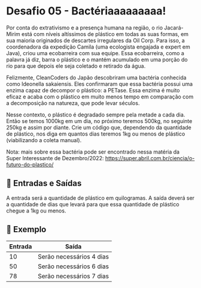 # Desafio 05 - Bactériaaaaaaaaa!

Por conta do extrativismo e a presença humana na região, o rio Jacará-Mirim está com níveis altíssimos de plástico em todas as suas formas, em sua maioria originados de descartes irregulares da Oil Corp. Para isso, a coordenadora da expedição Camila (uma ecologista engajada e expert em Java), criou uma ecobarreira com sua equipe. Essa ecobarreira, como a palavra já diz, barra o plástico e o mantém acumulado em uma porção do rio para que depois ele seja coletado e retirado da água.

Felizmente, CleanCoders do Japão descobriram uma bactéria conhecida como Ideonella sakaiensis. Eles confirmaram que essa bactéria possui uma enzima capaz de decompor o plástico: a PETase. Essa enzima é muito eficaz e acaba com o plástico em muito menos tempo em comparação com a decomposição na natureza, que pode levar séculos.

Nesse contexto, o plástico é degradado sempre pela metade a cada dia. Então se temos 1000kg em um dia, no próximo teremos 500kg, no seguinte 250kg e assim por diante. Crie um código que, dependendo da quantidade de plástico, nos diga em quantos dias teremos 1kg ou menos de plástico (viabilizando a coleta manual).

Nota: mais sobre essa bactéria pode ser encontrado nessa matéria da Super Interessante de Dezembro/2022: https://super.abril.com.br/ciencia/o-futuro-do-plastico/

## 🌅 Entradas e Saídas

A entrada será a quantidade de plástico em quilogramas. A saída deverá ser a quantidade de dias que levará para que essa quantidade de plástico chegue a 1kg ou menos.

## 🌳 Exemplo

|Entrada|Saída|
|---|---|
|10|Serão necessários 4 dias|
|50|Serão necessários 6 dias|
|78|Serão necessários 7 dias|
